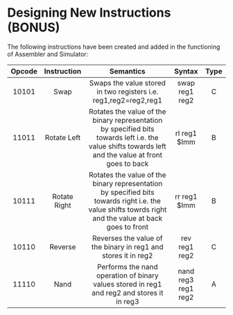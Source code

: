 # Designing New Instructions (BONUS)

The following instructions have been created and added in the functioning of Assembler and Simulator:

|  Opcode  | Instruction | Semantics | Syntax | Type |
| :------: | :---------: | :------: | :------: | :------:|
|  10101   | Swap | Swaps the value stored in two registers i.e. reg1,reg2=reg2,reg1 | swap reg1 reg2|    C      |
|11011   |  Rotate Left  |   Rotates the value of the binary representation by specified bits towards left i.e. the value shifts towards left and the value at front goes to back       |      rl reg1 $Imm    |      B    |
| 10111   |  Rotate Right |  Rotates the value of the binary representation by specified bits towards right i.e. the value shifts towrds right and the value at back goes to front      |     rr reg1 $Imm     |     B     |
| 10110    |    Reverse         |     Reverses the value of the binary in reg1 and stores it in reg2   |     rev reg1 reg2     |     C     |
| 11110   |     Nand        |    Performs the nand operation of binary values stored in reg1 and reg2 and stores it in reg3      |     nand reg3 reg1 reg2     |     A     |